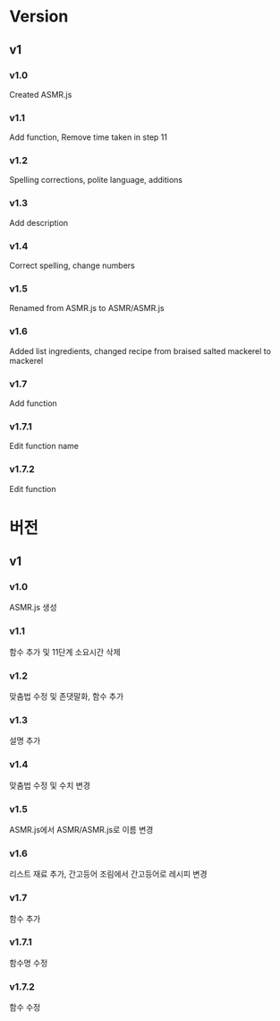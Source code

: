 # Version

## v1

### v1.0

Created ASMR.js

### v1.1

Add function, Remove time taken in step 11
 
### v1.2

Spelling corrections, polite language, additions

### v1.3

Add description

### v1.4

Correct spelling, change numbers

### v1.5

Renamed from ASMR.js to ASMR/ASMR.js

### v1.6

Added list ingredients, changed recipe from braised salted mackerel to mackerel

### v1.7

Add function

### v1.7.1

Edit function name

### v1.7.2

Edit function

# 버전

## v1

### v1.0

ASMR.js 생성

### v1.1

함수 추가 및 11단계 소요시간 삭제
 
### v1.2

맞춤법 수정 및 존댓말화, 함수 추가

### v1.3

설명 추가

### v1.4

맞춤법 수정 및 수치 변경

### v1.5

ASMR.js에서 ASMR/ASMR.js로 이름 변경

### v1.6

리스트 재료 추가, 간고등어 조림에서 간고등어로 레시피 변경

### v1.7

함수 추가

### v1.7.1

함수명 수정

### v1.7.2

함수 수정
